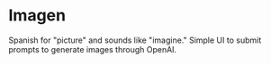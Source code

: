 # Imagen
Spanish for "picture" and sounds like "imagine." Simple UI to submit prompts to generate images through OpenAI.